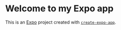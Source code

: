# Welcome to my Expo app

This is an [Expo](https://expo.dev) project created with [`create-expo-app`](https://www.npmjs.com/package/create-expo-app).


